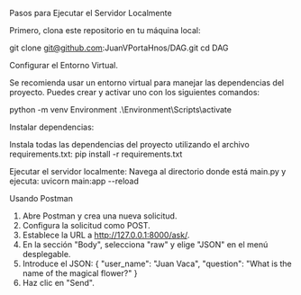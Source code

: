 Pasos para Ejecutar el Servidor Localmente

Primero, clona este repositorio en tu máquina local:

git clone git@github.com:JuanVPortaHnos/DAG.git
cd DAG

Configurar el Entorno Virtual.

Se recomienda usar un entorno virtual para manejar las dependencias del proyecto. Puedes crear y activar uno con los siguientes comandos:

python -m venv Environment
.\Environment\Scripts\activate

Instalar dependencias:

Instala todas las dependencias del proyecto utilizando el archivo requirements.txt:
pip install -r requirements.txt

Ejecutar el servidor localmente:
Navega al directorio donde está main.py y ejecuta:
uvicorn main:app --reload

Usando Postman

1. Abre Postman y crea una nueva solicitud.
2. Configura la solicitud como POST.
3. Establece la URL a http://127.0.0.1:8000/ask/.
4. En la sección "Body", selecciona "raw" y elige "JSON" en el menú desplegable.
5. Introduce el JSON:
{
    "user_name": "Juan Vaca",
    "question": "What is the name of the magical flower?"
}
6. Haz clic en "Send".
